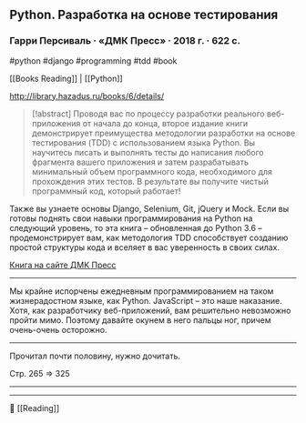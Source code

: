 ## Python. Разработка на основе тестирования

### Гарри Персиваль · «ДМК Пресс» · 2018 г. · 622 с.

#python #django #programming #tdd #book 

[[Books Reading]] | [[Python]]

http://library.hazadus.ru/books/6/details/

> [!abstract]
> Проводя вас по процессу разработки реального веб-приложения от начала до конца, второе издание книги демонстрирует преимущества методологии разработки на основе тестирования (TDD) с использованием языка Python. Вы научитесь писать и выполнять тесты до написания любого фрагмента вашего приложения и затем разрабатывать минимальный объем программного кода, необходимого для прохождения этих тестов. В результате вы получите чистый программный код, который работает!
>
Также вы узнаете основы Django, Selenium, Git, jQuery и Mock. Если вы готовы поднять свои навыки программирования на Python на следующий уровень, то эта книга – обновленная до Python 3.6 – продемонстрирует вам, как методология TDD способствует созданию простой структуры кода и вселяет в вас уверенность в своих силах.
>
[Книга на сайте ДМК Пресс](https://dmkpress.com/catalog/computer/programming/python/978-5-97060-594-3/)

----

Мы крайне испорчены ежедневным программированием на таком жизнерадостном языке, как Python. JavaScript – это наше наказание. Хотя, как разработчику веб-приложений, вам решительно невозможно пройти мимо. Поэтому давайте окунем в него пальцы ног, причем очень-очень осторожно.

----

Прочитал почти половину, нужно дочитать.

Стр. 265 => 325

----


----
📂 [[Reading]]